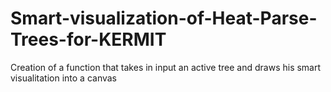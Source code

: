 # Smart-visualization-of-Heat-Parse-Trees-for-KERMIT
Creation of a function that takes in input an active tree and draws his smart visualitation into a canvas


